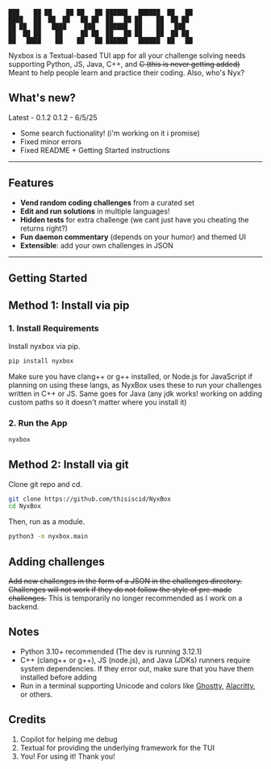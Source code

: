 ```
███    ██ ██    ██ ██   ██ ██████   ██████  ██   ██ 
████   ██  ██  ██   ██ ██  ██   ██ ██    ██  ██ ██  
██ ██  ██   ████     ███   ██████  ██    ██   ███   
██  ██ ██    ██     ██ ██  ██   ██ ██    ██  ██ ██  
██   ████    ██    ██   ██ ██████   ██████  ██   ██ 
```
Nyxbox is a Textual-based TUI app for all your challenge solving needs supporting Python, JS, Java, C++, and ~~C (this is never getting added)~~ Meant to help people learn and practice their coding. Also, who's Nyx?

## What's new?
Latest - 0.1.2
0.1.2 - 6/5/25
- Some search fuctionality! (i'm working on it i promise)
- Fixed minor errors
- Fixed README + Getting Started instructions

---

## Features

- **Vend random coding challenges** from a curated set
- **Edit and run solutions** in multiple languages!
- **Hidden tests** for extra challenge (we cant just have you cheating the returns right?)
- **Fun daemon commentary** (depends on your humor) and themed UI
- **Extensible**: add your own challenges in JSON

---

## Getting Started

## Method 1: Install via pip
### 1. Install Requirements
Install nyxbox via pip.
```bash
pip install nyxbox
```
Make sure you have clang++ or g++ installed, or Node.js for JavaScript if planning on using these langs, as NyxBox uses these to run your challenges written in C++ or JS. Same goes for Java (any jdk works! working on adding custom paths so it doesn't matter where you install it)

### 2. Run the App
```bash
nyxbox
```
## Method 2: Install via git

Clone git repo and cd.

```bash
git clone https://github.com/thisiscid/NyxBox
cd NyxBox
```

Then, run as a module.

```bash
python3 -m nyxbox.main
```
## Adding challenges
~~Add new challenges in the form of a JSON in the challenges directory. Challenges will not work if they do not follow the style of pre-made challenges.~~
This is temporarily no longer recommended as I work on a backend. 

## Notes
- Python 3.10+ recommended (The dev is running 3.12.1)
- C++ (clang++ or g++), JS (node.js), and Java (JDKs) runners require system dependencies. If they error out, make sure that you have them installed before adding 
- Run in a terminal supporting Unicode and colors like [Ghostty](https://ghostty.org), [Alacritty](https://alacritty.org), or others.

## Credits
1. Copilot for helping me debug
2. Textual for providing the underlying framework for the TUI
3. You! For using it! Thank you!